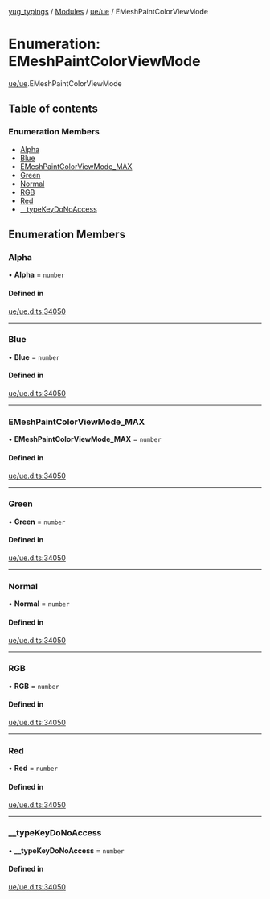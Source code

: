 [yug_typings](../README.md) / [Modules](../modules.md) / [ue/ue](../modules/ue_ue.md) / EMeshPaintColorViewMode

# Enumeration: EMeshPaintColorViewMode

[ue/ue](../modules/ue_ue.md).EMeshPaintColorViewMode

## Table of contents

### Enumeration Members

- [Alpha](ue_ue.EMeshPaintColorViewMode.md#alpha)
- [Blue](ue_ue.EMeshPaintColorViewMode.md#blue)
- [EMeshPaintColorViewMode\_MAX](ue_ue.EMeshPaintColorViewMode.md#emeshpaintcolorviewmode_max)
- [Green](ue_ue.EMeshPaintColorViewMode.md#green)
- [Normal](ue_ue.EMeshPaintColorViewMode.md#normal)
- [RGB](ue_ue.EMeshPaintColorViewMode.md#rgb)
- [Red](ue_ue.EMeshPaintColorViewMode.md#red)
- [\_\_typeKeyDoNoAccess](ue_ue.EMeshPaintColorViewMode.md#__typekeydonoaccess)

## Enumeration Members

### Alpha

• **Alpha** = `number`

#### Defined in

[ue/ue.d.ts:34050](https://github.com/YugMetaverse/yug_typings/blob/25cad34/ue/ue.d.ts#L34050)

___

### Blue

• **Blue** = `number`

#### Defined in

[ue/ue.d.ts:34050](https://github.com/YugMetaverse/yug_typings/blob/25cad34/ue/ue.d.ts#L34050)

___

### EMeshPaintColorViewMode\_MAX

• **EMeshPaintColorViewMode\_MAX** = `number`

#### Defined in

[ue/ue.d.ts:34050](https://github.com/YugMetaverse/yug_typings/blob/25cad34/ue/ue.d.ts#L34050)

___

### Green

• **Green** = `number`

#### Defined in

[ue/ue.d.ts:34050](https://github.com/YugMetaverse/yug_typings/blob/25cad34/ue/ue.d.ts#L34050)

___

### Normal

• **Normal** = `number`

#### Defined in

[ue/ue.d.ts:34050](https://github.com/YugMetaverse/yug_typings/blob/25cad34/ue/ue.d.ts#L34050)

___

### RGB

• **RGB** = `number`

#### Defined in

[ue/ue.d.ts:34050](https://github.com/YugMetaverse/yug_typings/blob/25cad34/ue/ue.d.ts#L34050)

___

### Red

• **Red** = `number`

#### Defined in

[ue/ue.d.ts:34050](https://github.com/YugMetaverse/yug_typings/blob/25cad34/ue/ue.d.ts#L34050)

___

### \_\_typeKeyDoNoAccess

• **\_\_typeKeyDoNoAccess** = `number`

#### Defined in

[ue/ue.d.ts:34050](https://github.com/YugMetaverse/yug_typings/blob/25cad34/ue/ue.d.ts#L34050)
